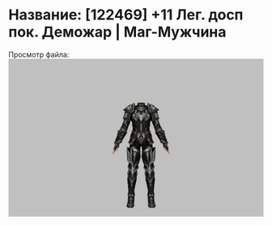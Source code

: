 # Название: [122469] +11 Лег. досп пок. Деможар | Маг-Мужчина

Просмотр файла:
![p040034.png](p040034.png)
